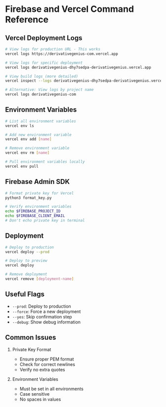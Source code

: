 # Firebase and Vercel Command Reference

## Vercel Deployment Logs
```bash
# View logs for production URL - This works
vercel logs https://derivativegenius-com.vercel.app

# View logs for specific deployment
vercel logs derivativegenius-dhy7sedpa-derivativegenius.vercel.app

# View build logs (more detailed)
vercel inspect --logs derivativegenius-dhy7sedpa-derivativegenius.vercel.app

# Alternative: View logs by project name
vercel logs derivativegenius-com
```

## Environment Variables
```bash
# List all environment variables
vercel env ls

# Add new environment variable
vercel env add [name]

# Remove environment variable
vercel env rm [name]

# Pull environment variables locally
vercel env pull
```

## Firebase Admin SDK
```bash
# Format private key for Vercel
python3 format_key.py

# Verify environment variables
echo $FIREBASE_PROJECT_ID
echo $FIREBASE_CLIENT_EMAIL
# Don't echo private key in terminal
```

## Deployment
```bash
# Deploy to production
vercel deploy --prod

# Deploy to preview
vercel deploy

# Remove deployment
vercel remove [deployment-name]
```

## Useful Flags
- `--prod`: Deploy to production
- `--force`: Force a new deployment
- `--yes`: Skip confirmation step
- `--debug`: Show debug information

## Common Issues
1. Private Key Format
   - Ensure proper PEM format
   - Check for correct newlines
   - Verify no extra quotes

2. Environment Variables
   - Must be set in all environments
   - Case sensitive
   - No spaces in values

